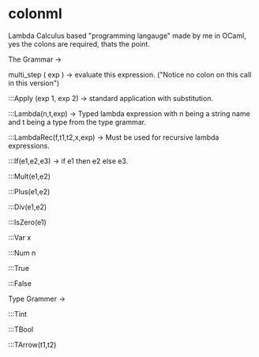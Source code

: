 # colonml

Lambda Calculus based "programming langauge" made by me in OCaml, yes the colons are required, thats the point.


The Grammar ->

multi_step ( exp ) -> evaluate this expression. ("Notice no colon on this call in this version")

:::Apply (exp 1, exp 2) -> standard application with substitution.

:::Lambda(n,t,exp) -> Typed lambda expression with n being a string name and t being a type from the type grammar.

:::LambdaRec(f,t1,t2,x,exp) -> Must be used for recursive lambda expressions.

:::If(e1,e2,e3) -> if e1 then e2 else e3.

:::Mult(e1,e2)

:::Plus(e1,e2)

:::Div(e1,e2)

:::IsZero(e1)

:::Var x

:::Num n

:::True

:::False

Type Grammer ->

:::Tint

:::TBool

:::TArrow(t1,t2)






